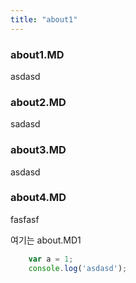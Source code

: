 ```yaml
---
title: "about1"
---
```



### about1.MD
asdasd
### about2.MD
sadasd
### about3.MD
asdasd
### about4.MD
fasfasf

여기는 about.MD1

``` javascript
    var a = 1;
    console.log('asdasd');
```
```toc
```
